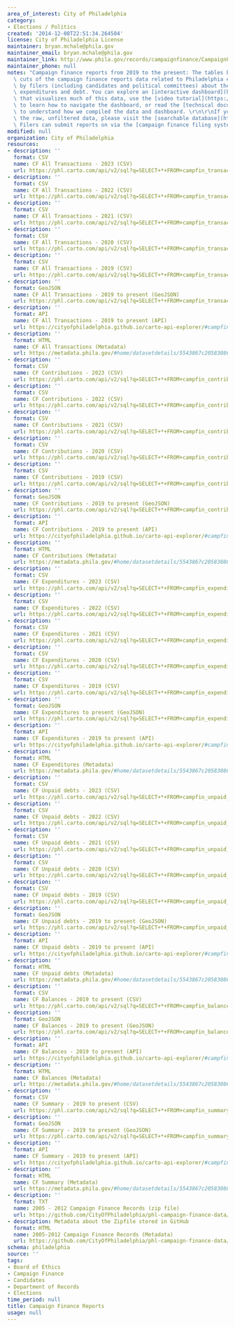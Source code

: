 ```yaml
---
area_of_interest: City of Philadelphia
category:
- Elections / Politics
created: '2014-12-08T22:51:34.264504'
license: City of Philadelphia License
maintainer: bryan.mchale@phila.gov
maintainer_email: bryan.mchale@phila.gov
maintainer_link: http://www.phila.gov/records/campaignfinance/CampaignFinance.html
maintainer_phone: null
notes: "Campaign finance reports from 2019 to the present: The tables below show different\
  \ cuts of the campaign finance reports data related to Philadelphia elections provided\
  \ by filers (including candidates and political committees) about their contributions,\
  \ expenditures and debt. You can explore an [interactive dashboard](https://www.phila.gov/cf-dashboard)\
  \ that visualizes much of this data, use the [video tutorial](https://ethics.pub/CFvizdemo)\
  \ to learn how to navigate the dashboard, or read the [technical document](https://docs.google.com/document/d/1VzeY_HJOATS17pE4639OZq0fhrF7Jppps-Mc3dZhDqY/edit?usp=sharing)\
  \ to understand how we compiled the data and dashboard. \r\n\r\nIf you want to use\
  \ the raw, unfiltered data, please visit the [searchable database](https://apps.phila.gov/search/all).\
  \ Filers can submit reports on via the [campaign finance filing system](https://apps.phila.gov/auth)."
modified: null
organization: City of Philadelphia
resources:
- description: ''
  format: CSV
  name: CF All Transactions - 2023 (CSV)
  url: https://phl.carto.com/api/v2/sql?q=SELECT+*+FROM+campfin_transactions+WHERE+report_year=2023&filename=campfin_transactions&format=csv&skipfields=cartodb_id
- description: ''
  format: CSV
  name: CF All Transactions - 2022 (CSV)
  url: https://phl.carto.com/api/v2/sql?q=SELECT+*+FROM+campfin_transactions+WHERE+report_year=2022&filename=campfin_transactions&format=csv&skipfields=cartodb_id
- description: ''
  format: CSV
  name: CF All Transactions - 2021 (CSV)
  url: https://phl.carto.com/api/v2/sql?q=SELECT+*+FROM+campfin_transactions+WHERE+report_year=2021&filename=campfin_transactions&format=csv&skipfields=cartodb_id
- description: ''
  format: CSV
  name: CF All Transactions - 2020 (CSV)
  url: https://phl.carto.com/api/v2/sql?q=SELECT+*+FROM+campfin_transactions+WHERE+report_year=2020&filename=campfin_transactions&format=csv&skipfields=cartodb_id
- description: ''
  format: CSV
  name: CF All Transactions - 2019 (CSV)
  url: https://phl.carto.com/api/v2/sql?q=SELECT+*+FROM+campfin_transactions+WHERE+report_year=2019&filename=campfin_transactions&format=csv&skipfields=cartodb_id
- description: ''
  format: GeoJSON
  name: CF All Transactions - 2019 to present (GeoJSON)
  url: https://phl.carto.com/api/v2/sql?q=SELECT+*+FROM+campfin_transactions&filename=campfin_transactions&format=geojson&skipfields=cartodb_id
- description: ''
  format: API
  name: CF All Transactions - 2019 to present (API)
  url: https://cityofphiladelphia.github.io/carto-api-explorer/#campfin_transactions
- description: ''
  format: HTML
  name: CF All Transactions (Metadata)
  url: https://metadata.phila.gov/#home/datasetdetails/5543867c20583086178c4f5f/representationdetails/56953da1bef6fe3a62c82303/
- description: ''
  format: CSV
  name: CF Contributions - 2023 (CSV)
  url: https://phl.carto.com/api/v2/sql?q=SELECT+*+FROM+campfin_contributions+WHERE+report_year=2023&filename=campfin_contributions&format=csv&skipfields=cartodb_id
- description: ''
  format: CSV
  name: CF Contributions - 2022 (CSV)
  url: https://phl.carto.com/api/v2/sql?q=SELECT+*+FROM+campfin_contributions+WHERE+report_year=2022&filename=campfin_contributions&format=csv&skipfields=cartodb_id
- description: ''
  format: CSV
  name: CF Contributions - 2021 (CSV)
  url: https://phl.carto.com/api/v2/sql?q=SELECT+*+FROM+campfin_contributions+WHERE+report_year=2021&filename=campfin_contributions&format=csv&skipfields=cartodb_id
- description: ''
  format: CSV
  name: CF Contributions - 2020 (CSV)
  url: https://phl.carto.com/api/v2/sql?q=SELECT+*+FROM+campfin_contributions+WHERE+report_year=2020&filename=campfin_contributions&format=csv&skipfields=cartodb_id
- description: ''
  format: CSV
  name: CF Contributions - 2019 (CSV)
  url: https://phl.carto.com/api/v2/sql?q=SELECT+*+FROM+campfin_contributions+WHERE+report_year=2019&filename=campfin_contributions&format=csv&skipfields=cartodb_id
- description: ''
  format: GeoJSON
  name: CF Contributions - 2019 to present (GeoJSON)
  url: https://phl.carto.com/api/v2/sql?q=SELECT+*+FROM+campfin_contributions&filename=campfin_contributions&format=geojson&skipfields=cartodb_id
- description: ''
  format: API
  name: CF Contributions - 2019 to present (API)
  url: https://cityofphiladelphia.github.io/carto-api-explorer/#campfin_contributions
- description: ''
  format: HTML
  name: CF Contributions (Metadata)
  url: https://metadata.phila.gov/#home/datasetdetails/5543867c20583086178c4f5f/representationdetails/56953da1bef6fe3a62c82303/
- description: ''
  format: CSV
  name: CF Expenditures - 2023 (CSV)
  url: https://phl.carto.com/api/v2/sql?q=SELECT+*+FROM+campfin_expenditures+WHERE+report_year=2023&filename=campfin_expenditures&format=csv&skipfields=cartodb_id
- description: ''
  format: CSV
  name: CF Expenditures - 2022 (CSV)
  url: https://phl.carto.com/api/v2/sql?q=SELECT+*+FROM+campfin_expenditures+WHERE+report_year=2022&filename=campfin_expenditures&format=csv&skipfields=cartodb_id
- description: ''
  format: CSV
  name: CF Expenditures - 2021 (CSV)
  url: https://phl.carto.com/api/v2/sql?q=SELECT+*+FROM+campfin_expenditures+WHERE+report_year=2021&filename=campfin_expenditures&format=csv&skipfields=cartodb_id
- description: ''
  format: CSV
  name: CF Expenditures - 2020 (CSV)
  url: https://phl.carto.com/api/v2/sql?q=SELECT+*+FROM+campfin_expenditures+WHERE+report_year=2020&filename=campfin_expenditures&format=csv&skipfields=cartodb_id
- description: ''
  format: CSV
  name: CF Expenditures - 2019 (CSV)
  url: https://phl.carto.com/api/v2/sql?q=SELECT+*+FROM+campfin_expenditures+WHERE+report_year=2019&filename=campfin_expenditures&format=csv&skipfields=cartodb_id
- description: ''
  format: GeoJSON
  name: CF Expenditures to present (GeoJSON)
  url: https://phl.carto.com/api/v2/sql?q=SELECT+*+FROM+campfin_expenditures&filename=campfin_expenditures&format=geojson&skipfields=cartodb_id
- description: ''
  format: API
  name: CF Expenditures - 2019 to present (API)
  url: https://cityofphiladelphia.github.io/carto-api-explorer/#campfin_expenditures
- description: ''
  format: HTML
  name: CF Expenditures (Metadata)
  url: https://metadata.phila.gov/#home/datasetdetails/5543867c20583086178c4f5f/representationdetails/63d19442db0c200012bf20c8/
- description: ''
  format: CSV
  name: CF Unpaid debts - 2023 (CSV)
  url: https://phl.carto.com/api/v2/sql?q=SELECT+*+FROM+campfin_unpaid_debts+WHERE+report_year=2023&filename=campfin_unpaid_debts&format=csv&skipfields=cartodb_id
- description: ''
  format: CSV
  name: CF Unpaid debts - 2022 (CSV)
  url: https://phl.carto.com/api/v2/sql?q=SELECT+*+FROM+campfin_unpaid_debts+WHERE+report_year=2022&filename=campfin_unpaid_debts&format=csv&skipfields=cartodb_id
- description: ''
  format: CSV
  name: CF Unpaid debts - 2021 (CSV)
  url: https://phl.carto.com/api/v2/sql?q=SELECT+*+FROM+campfin_unpaid_debts+WHERE+report_year=2021&filename=campfin_unpaid_debts&format=csv&skipfields=cartodb_id
- description: ''
  format: CSV
  name: CF Unpaid debts - 2020 (CSV)
  url: https://phl.carto.com/api/v2/sql?q=SELECT+*+FROM+campfin_unpaid_debts+WHERE+report_year=2020&filename=campfin_unpaid_debts&format=csv&skipfields=cartodb_id
- description: ''
  format: CSV
  name: CF Unpaid debts - 2019 (CSV)
  url: https://phl.carto.com/api/v2/sql?q=SELECT+*+FROM+campfin_unpaid_debts+WHERE+report_year=2019&filename=campfin_unpaid_debts&format=csv&skipfields=cartodb_id
- description: ''
  format: GeoJSON
  name: CF Unpaid debts - 2019 to present (GeoJSON)
  url: https://phl.carto.com/api/v2/sql?q=SELECT+*+FROM+campfin_unpaid_debts&filename=campfin_unpaid_debts&format=geojson&skipfields=cartodb_id
- description: ''
  format: API
  name: CF Unpaid debts - 2019 to present (API)
  url: https://cityofphiladelphia.github.io/carto-api-explorer/#campfin_unpaid_debts
- description: ''
  format: HTML
  name: CF Unpaid debts (Metadata)
  url: https://metadata.phila.gov/#home/datasetdetails/5543867c20583086178c4f5f/representationdetails/63d19496db0c200012bf21b4/
- description: ''
  format: CSV
  name: CF Balances - 2019 to present (CSV)
  url: https://phl.carto.com/api/v2/sql?q=SELECT+*+FROM+campfin_balances&filename=campfin_balances&format=csv&skipfields=cartodb_id
- description: ''
  format: GeoJSON
  name: CF Balances - 2019 to present (GeoJSON)
  url: https://phl.carto.com/api/v2/sql?q=SELECT+*+FROM+campfin_balances&filename=campfin_balances&format=geojson&skipfields=cartodb_id
- description: ''
  format: API
  name: CF Balances - 2019 to present (API)
  url: https://cityofphiladelphia.github.io/carto-api-explorer/#campfin_balances
- description: ''
  format: HTML
  name: CF Balances (Metadata)
  url: https://metadata.phila.gov/#home/datasetdetails/5543867c20583086178c4f5f/representationdetails/63d194ff468df60012a1ac3c/
- description: ''
  format: CSV
  name: CF Summary - 2019 to present (CSV)
  url: https://phl.carto.com/api/v2/sql?q=SELECT+*+FROM+campfin_summary&filename=campfin_summary&format=csv&skipfields=cartodb_id
- description: ''
  format: GeoJSON
  name: CF Summary - 2019 to present (GeoJSON)
  url: https://phl.carto.com/api/v2/sql?q=SELECT+*+FROM+campfin_summary&filename=campfin_summary&format=geojson&skipfields=cartodb_id
- description: ''
  format: API
  name: CF Summary - 2019 to present (API)
  url: https://cityofphiladelphia.github.io/carto-api-explorer/#campfin_summary
- description: ''
  format: HTML
  name: CF Summary (Metadata)
  url: https://metadata.phila.gov/#home/datasetdetails/5543867c20583086178c4f5f/representationdetails/63d19d8a57a407001247959b/
- description: ''
  format: TXT
  name: 2005 - 2012 Campaign Finance Records (zip file)
  url: https://github.com/CityOfPhiladelphia/phl-campaign-finance-data/blob/master/data.zip
- description: Metadata about the Zipfile stored in GitHub
  format: HTML
  name: 2005-2012 Campaign Finance Records (Metadata)
  url: https://github.com/CityOfPhiladelphia/phl-campaign-finance-data/blob/master/README.md
schema: philadelphia
source: ''
tags:
- Board of Ethics
- Campaign Finance
- Candidates
- Department of Records
- Elections
time_period: null
title: Campaign Finance Reports
usage: null
---
```


